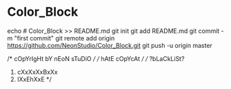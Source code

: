 # Color_Block
echo # Color_Block >> README.md
git init
git add README.md
git commit -m "first commit"
git remote add origin https://github.com/NeonStudio/Color_Block.git
git push -u origin master

/* cOpYrIgHt bY nEoN sTuDiO */
/* hAtE cOpYcAt */
/* ?bLaCkLiSt?
   1. cXxXxXxBxXx 
   2. lXxEhXxE */
